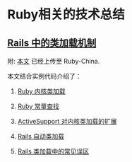 # Ruby相关的技术总结

## [Rails 中的类加载机制](https://github.com/yangyuqian/ruby-articles/blob/master/RAILS-CLASS-LOADER.md)

附: [本文](https://ruby-china.org/topics/26034) 已经上传至 Ruby-China.

本文结合实例代码介绍了：

1. [Ruby 内核类加载](https://github.com/yangyuqian/ruby-articles/blob/master/RUBY-KERNEL-CLASS-LOADER.md)

2. [Ruby 常量查找](https://github.com/yangyuqian/ruby-articles/blob/master/RUBY-CONSTANT-LOOKUP.md)

3. [ActiveSupport 对内核类加载的扩展](https://github.com/yangyuqian/ruby-articles/blob/master/RAILS-CLASS-LOADER.md#activesupport-对内核类加载的扩展)

4. [Rails 自动类加载](https://github.com/yangyuqian/ruby-articles/blob/master/RAILS-CLASS-LOADER.md#rails-自动类加载)

5. [Rails 类加载中的常见误区](https://github.com/yangyuqian/ruby-articles/blob/master/RAILS-CLASS-LOADER.md#rails-类加载中的常见误区)


